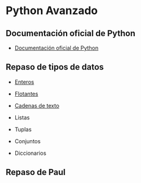 # Python Avanzado

## Documentación oficial de Python

- [Documentación oficial de Python](https://docs.python.org/3/)

## Repaso de tipos de datos

- [Enteros](/1_enteros.py)

- [Flotantes](/2_decimales.py)

- [Cadenas de texto](/3_cadenas.py) 

- Listas

- Tuplas

- Conjuntos

- Diccionarios


## Repaso de Paul